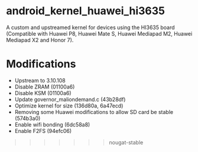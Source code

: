 # android_kernel_huawei_hi3635
A custom and upstreamed kernel for devices using the HI3635 board (Compatible with Huawei P8, Huawei Mate S, Huawei Mediapad M2, Huawei Mediapad X2 and Honor 7).

# Modifications
* Upstream to 3.10.108
* Disable ZRAM (01100a6)
* Disable KSM (01100a6)
* Update governor_maliondemand.c (43b28df)
* Optimize kernel for size (136d80a, 6a47ecd)
* Removing some Huawei modifications to allow SD card be stable (574b3a0)
* Enable wifi bonding (6dc58a8)
* Enable F2FS (94efc06)
>>>>>>> nougat-stable
